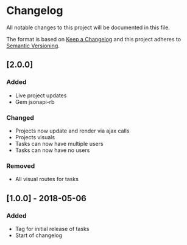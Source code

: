 # Changelog
All notable changes to this project will be documented in this file.

The format is based on [Keep a Changelog](http://keepachangelog.com/en/1.0.0/)
and this project adheres to [Semantic Versioning](http://semver.org/spec/v2.0.0.html).

## [2.0.0]
### Added
- Live project updates
- Gem jsonapi-rb
### Changed
- Projects now update and render via ajax calls
- Projects visuals
- Tasks can now have multiple users
- Tasks can now have no users
### Removed
- All visual routes for tasks

## [1.0.0] - 2018-05-06
### Added
- Tag for initial release of tasks
- Start of changelog